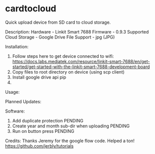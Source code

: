 # cardtocloud
Quick upload device from SD card to cloud storage. 

Description: 
Hardware - Linkit Smart 7688
Firmware - 0.9.3
Supported Cloud Storage - Google Drive
File Support - jpg (JPG)
  
Installation:
1. Follow steps here to get device connected to wifi: https://docs.labs.mediatek.com/resource/linkit-smart-7688/en/get-started/get-started-with-the-linkit-smart-7688-development-board
2. Copy files to root directory on device (using scp client)
3. Install google drive api   pip 
3. 


Usage: 



Planned Updates:

Software:
1. Add duplicate protection  PENDING
2. Create year and month sub-dir when uploading  PENDING
3. Run on button press  PENDING

Credits:
Thanks Jeremy for the google flow code. Helped a ton! https://github.com/jerbly/tutorials
